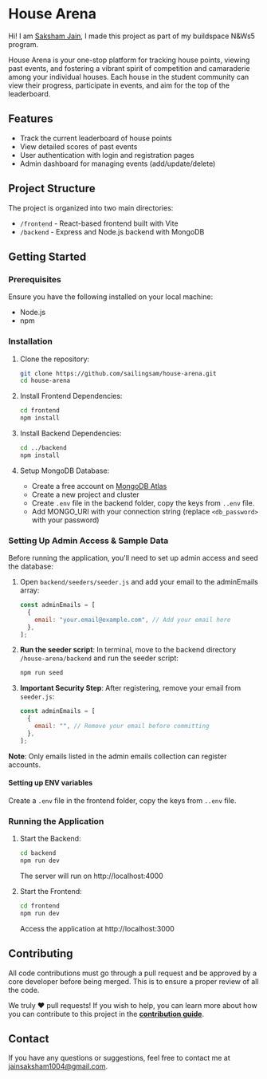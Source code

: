 # House Arena

Hi! I am [Saksham Jain](https://sailingsam.vercel.app), I made this project as part of my buildspace N&Ws5 program.

House Arena is your one-stop platform for tracking house points, viewing past events, and fostering a vibrant spirit of competition and camaraderie among your individual houses. Each house in the student community can view their progress, participate in events, and aim for the top of the leaderboard.

## Features

- Track the current leaderboard of house points
- View detailed scores of past events
- User authentication with login and registration pages
- Admin dashboard for managing events (add/update/delete)

## Project Structure

The project is organized into two main directories:

- `/frontend` - React-based frontend built with Vite
- `/backend` - Express and Node.js backend with MongoDB

## Getting Started

### Prerequisites

Ensure you have the following installed on your local machine:

- Node.js
- npm

### Installation

1. Clone the repository:

   ```sh
   git clone https://github.com/sailingsam/house-arena.git
   cd house-arena
   ```

2. Install Frontend Dependencies:

   ```sh
   cd frontend
   npm install
   ```

3. Install Backend Dependencies:

   ```sh
   cd ../backend
   npm install
   ```

4. Setup MongoDB Database:
   - Create a free account on [MongoDB Atlas](https://www.mongodb.com/cloud/atlas)
   - Create a new project and cluster
   - Create `.env` file in the backend folder, copy the keys from `..env` file.
   - Add MONGO_URI with your connection string (replace `<db_password>` with your password)

### Setting Up Admin Access & Sample Data

Before running the application, you'll need to set up admin access and seed the database:

1. Open `backend/seeders/seeder.js` and add your email to the adminEmails array:

   ```javascript
   const adminEmails = [
     {
       email: "your.email@example.com", // Add your email here
     },
   ];
   ```

2. **Run the seeder script**: In terminal, move to the backend directory `/house-arena/backend` and run the seeder script:

   ```sh
   npm run seed
   ```

3. **Important Security Step**: After registering, remove your email from `seeder.js`:
   ```javascript
   const adminEmails = [
     {
       email: "", // Remove your email before committing
     },
   ];
   ```

**Note**: Only emails listed in the admin emails collection can register accounts.

#### Setting up ENV variables
Create a `.env` file in the frontend folder, copy the keys from `..env` file.

### Running the Application

1. Start the Backend:

   ```sh
   cd backend
   npm run dev
   ```

   The server will run on http://localhost:4000

2. Start the Frontend:
   ```sh
   cd frontend
   npm run dev
   ```
   Access the application at http://localhost:3000

## Contributing

All code contributions must go through a pull request and be approved by a core developer before being merged. This is to ensure a proper review of all the code.

We truly ❤️ pull requests! If you wish to help, you can learn more about how you can contribute to this project in the [**contribution guide**](CONTRIBUTING.md).

## Contact

If you have any questions or suggestions, feel free to contact me at [jainsaksham1004@gmail.com](mailto:jainsaksham1004@gmail.com).
